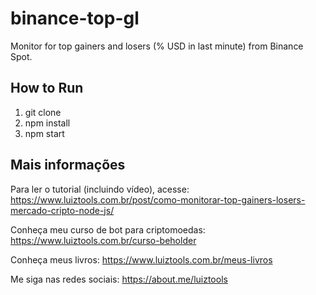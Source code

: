 # binance-top-gl
Monitor for top gainers and losers (% USD in last minute) from Binance Spot.

## How to Run

1. git clone
2. npm install
3. npm start

## Mais informações

Para ler o tutorial (incluindo vídeo), acesse: https://www.luiztools.com.br/post/como-monitorar-top-gainers-losers-mercado-cripto-node-js/

Conheça meu curso de bot para criptomoedas: https://www.luiztools.com.br/curso-beholder

Conheça meus livros: https://www.luiztools.com.br/meus-livros

Me siga nas redes sociais: https://about.me/luiztools
